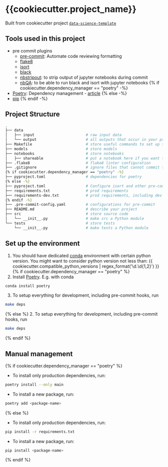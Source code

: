 # {{cookiecutter.project_name}}

Built from cookiecutter project [`data-science-template`](https://github.com/zzzzzzzzzzzzz/data-science-template)

## Tools used in this project
* pre commit plugins
  * [pre-commit](https://pre-commit.com/): Automate code reviewing formatting
  * [flake8](https://flake8.pycqa.org/en/latest/)
  * [isort](https://pypi.org/project/isort/)
  * [black](https://black.readthedocs.io/en/stable/)
  * [nbstripout](https://github.com/kynan/nbstripout): to strip output of jupyter notebooks during commit
  * [nbQA](https://github.com/nbQA-dev/nbQA?tab=readme-ov-file#-installation): to be able to run black and isort with jupyter notebooks
{% if cookiecutter.dependency_manager == "poetry" -%}
* [Poetry](https://towardsdatascience.com/how-to-effortlessly-publish-your-python-package-to-pypi-using-poetry-44b305362f9f): Dependency management - [article](https://mathdatasimplified.com/poetry-a-better-way-to-manage-python-dependencies/)
{% else -%}
* [pip](https://pypi.org/project/pip/)
{% endif -%}

## Project Structure

```bash
.
├── data            
│   ├── input                       # raw input data
│   └── output                      # all outputs that occur in your project
├── Makefile                        # store useful commands to set up the environment
├── models                          # store models
├── notebooks                       # store notebooks
│   ├── shareable                   # put a notebook here if you want to share it in repo
├── .flake8                         # flake8 linter configuration
├── .gitignore                      # ignore files that cannot commit to Git
{% if cookiecutter.dependency_manager == "poetry" -%}
├── pyproject.toml                  # dependencies for poetry
{% else -%}
├── pyproject.toml                  # Configure isort and other pre-commit utilities
├── requirements.txt                # prod requirements
├── requirements-dev.txt            # prod requirements, including dev requirements
{% endif -%}
├── .pre-commit-config.yaml         # configurations for pre-commit
├── README.md                       # describe your project
├── src                             # store source code
│   └── __init__.py                 # make src a Python module 
└── tests                           # store tests
    └── __init__.py                 # make tests a Python module
```

## Set up the environment
1. You should have dedicated [conda](https://docs.anaconda.com/free/miniconda/miniconda-install.html) environment with certain python version. You might want to consider python version not less than: {{ cookiecutter.compatible_python_versions | regex_format('\d\.\d{1,2}') }}
{% if cookiecutter.dependency_manager == "poetry" %}
2. Install [Poetry](https://python-poetry.org/docs/#installation). E.g. with conda
```bash
conda install poetry
```
3. To setup everything for development, including pre-commit hooks, run
```bash
make deps
```
{% else %}
2. To setup everything for development, including pre-commit hooks, run
```bash
make deps
```
{% endif %}

## Manual management
{% if cookiecutter.dependency_manager == "poetry" %}
- To install only production dependencies, run:
```bash
poetry install --only main
```
- To install a new package, run:
```bash
poetry add <package-name>
```
{% else %}
- To install only production dependencies, run:
```bash
pip install -r requirements.txt
```
- To install a new package, run:
```bash
pip install <package-name>
```
{% endif %}